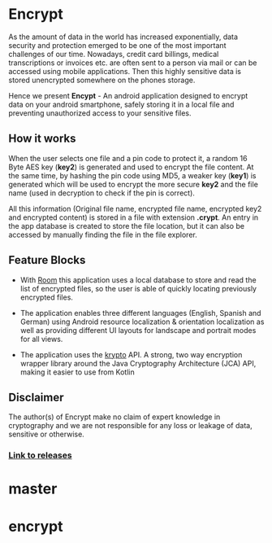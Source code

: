 # Encrypt

As the amount of data in the world has increased exponentially,
data security and protection emerged to be one of the most important
challenges of our time. Nowadays, credit card billings, medical transcriptions or 
invoices etc. are often sent to a person via mail or can be accessed 
using mobile applications. Then this highly sensitive data is stored
unencrypted somewhere on the phones storage.
 
Hence we present **Encypt** - An android application designed to
encrypt data on your android smartphone, safely storing it in a local
file and preventing unauthorized access to your sensitive files.


## How it works

When the user selects one file and a pin code to protect it, a random 16 Byte AES key (**key2**)
is generated and used to encrypt the file content. At the same time, by hashing the pin
code using MD5, a weaker key (**key1**) is generated which will be used to encrypt the more secure 
**key2** and the file name (used in decryption to check if the pin is correct).

All this information (Original file name, encrypted file name, encrypted key2 and encrypted content)
is stored in a file with extension **.crypt**. An entry in the app database is created to store the
file location, but it can also be accessed by manually finding the file in the file explorer.


## Feature Blocks

- With [Room](https://developer.android.com/topic/libraries/architecture/room)
this application uses a local database to store and read the list of encrypted files, 
so the user is able of quickly locating previously encrypted files.


- The application enables three different languages (English, Spanish and German) using Android resource
 localization & orientation localization as well as providing different 
 UI layouts for landscape and portrait modes for all views.
 
 
- The application uses the [krypto](https://github.com/rs3vans/krypto) API. A strong, two way 
    encryption wrapper library around the Java Cryptography Architecture 
    (JCA) API, making it easier to use from Kotlin
    
    
## Disclaimer

The author(s) of Encrypt make no claim of expert knowledge in cryptography and we 
are not responsible for any loss or leakage of data, sensitive or otherwise.

### [Link to releases](https://github.com/AgiBla/Encrypt/releases)
# master
# encrypt
